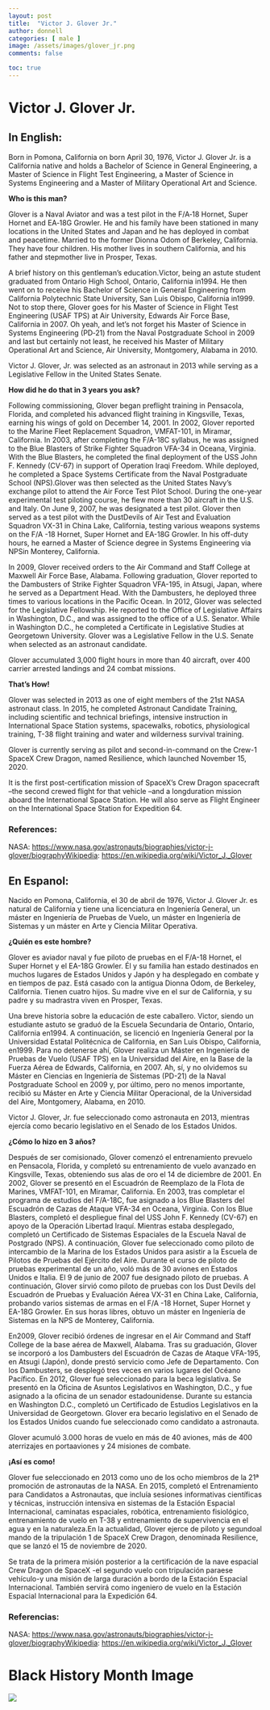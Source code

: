 ```yaml
---
layout: post
title:  "Victor J. Glover Jr."
author: donnell
categories: [ male ]
image: /assets/images/glover_jr.png
comments: false

toc: true
---
```

<!-- English Section -->
# Victor J. Glover Jr.

## In English:
Born in Pomona, California on born April 30, 1976, Victor J. Glover Jr. is a California native and holds a Bachelor of Science in General Engineering, a Master of Science in Flight Test Engineering, a Master of Science in Systems Engineering and a Master of Military Operational Art and Science. 

**Who is this man?**

Glover is a Naval Aviator and was a test pilot in the F/A‐18 Hornet, Super Hornet and EA‐18G Growler. He and his family have been stationed in many locations in the United States and Japan and he has deployed in combat and peacetime.  Married to the former Dionna Odom of Berkeley, California. They have four children. His mother lives in southern California, and his father and stepmother live in Prosper, Texas.

A brief history on this gentleman’s education.Victor, being an astute student graduated from Ontario High School, Ontario, California in1994. He then went on to receive his Bachelor of Science in General Engineering from California Polytechnic State University, San Luis Obispo, California in1999. Not to stop there, Glover goes for his Master of Science in Flight Test Engineering (USAF TPS) at Air University, Edwards Air Force Base, California in 2007. Oh yeah, and let’s not forget his Master of Science in Systems Engineering (PD‐21) from the Naval Postgraduate School in 2009 and last but certainly not least, he received his Master of Military Operational Art and Science, Air University, Montgomery, Alabama in 2010. 

Victor J. Glover, Jr. was selected as an astronaut in 2013 while serving as a Legislative Fellow in the United States Senate.   

**How did he do that in 3 years you ask?**

Following commissioning, Glover began preflight training in Pensacola, Florida, and completed his advanced flight training in Kingsville, Texas, earning his wings of gold on December 14, 2001. In 2002, Glover reported to the Marine Fleet Replacement Squadron, VMFAT-101, in Miramar, California. In 2003, after completing the F/A-18C syllabus, he was assigned to the Blue Blasters of Strike Fighter Squadron VFA-34 in Oceana, Virginia. With the Blue Blasters, he completed the final deployment of the USS John F. Kennedy (CV-67) in support of Operation Iraqi Freedom. While deployed, he completed a Space Systems Certificate from the Naval Postgraduate School (NPS).Glover was then selected as the United States Navy’s exchange pilot to attend the Air Force Test Pilot School. During the one-year experimental test piloting course, he flew more than 30 aircraft in the U.S. and Italy. On June 9, 2007, he was designated a test pilot. Glover then served as a test pilot with the DustDevils of Air Test and Evaluation Squadron VX-31 in China Lake, California, testing various weapons systems on the F/A -18 Hornet, Super Hornet and EA-18G Growler. In his off-duty hours, he earned a Master of Science degree in Systems Engineering via NPSin Monterey, California.  

In 2009, Glover received orders to the Air Command and Staff College at Maxwell Air Force Base, Alabama. Following graduation, Glover reported to the Dambusters of Strike Fighter Squadron VFA-195, in Atsugi, Japan, where he served as a Department Head. With the Dambusters, he deployed three times to various locations in the Pacific Ocean. In 2012, Glover was selected for the Legislative Fellowship. He reported to the Office of Legislative Affairs in Washington, D.C., and was assigned to the office of a U.S. Senator. While in Washington D.C., he completed a Certificate in Legislative Studies at Georgetown University. Glover was a Legislative Fellow in the U.S. Senate when selected as an astronaut candidate.

Glover accumulated 3,000 flight hours in more than 40 aircraft, over 400 carrier arrested landings and 24 combat missions.

**That’s How!**

Glover was selected in 2013 as one of eight members of the 21st NASA astronaut class.  In 2015, he completed Astronaut Candidate Training, including scientific and technical briefings, intensive instruction in International Space Station systems, spacewalks, robotics, physiological training, T-38 flight training and water and wilderness survival training.

Glover is currently serving as pilot and second-in-command on the Crew-1 SpaceX Crew Dragon, named Resilience, which launched November 15, 2020.

It is the first post-certification mission of SpaceX’s Crew Dragon spacecraft –the second crewed flight for that vehicle –and a longduration mission aboard the International Space Station. He will also serve as Flight Engineer on the International Space Station for Expedition 64.  


### References:
NASA: https://www.nasa.gov/astronauts/biographies/victor-j-glover/biographyWikipedia: 
https://en.wikipedia.org/wiki/Victor_J._Glover

<!-- Spanish Section -->
## En Espanol:
Nacido en Pomona, California, el 30 de abril de 1976, Victor J. Glover Jr. es natural de California y tiene una licenciatura en Ingeniería General, un máster en Ingeniería de Pruebas de Vuelo, un máster en Ingeniería de Sistemas y un máster en Arte y Ciencia Militar Operativa.

**¿Quién es este hombre?**

Glover es aviador naval y fue piloto de pruebas en el F/A-18 Hornet, el Super Hornet y el EA-18G Growler. Él y su familia han estado destinados en muchos lugares de Estados Unidos y Japón y ha desplegado en combate y en tiempos de paz.  Está casado con la antigua Dionna Odom, de Berkeley, California. Tienen cuatro hijos. Su madre vive en el sur de California, y su padre y su madrastra viven en Prosper, Texas.

Una breve historia sobre la educación de este caballero.  Victor, siendo un estudiante astuto se graduó de la Escuela Secundaria de Ontario, Ontario, California en1994. A continuación, se licenció en Ingeniería General por la Universidad Estatal Politécnica de California, en San Luis Obispo, California, en1999. Para no detenerse ahí, Glover realiza un Máster en Ingeniería de Pruebas de Vuelo (USAF TPS) en la Universidad del Aire, en la Base de la Fuerza Aérea de Edwards, California, en 2007. Ah, sí, y no olvidemos su Máster en Ciencias en Ingeniería de Sistemas (PD-21) de la Naval Postgraduate School en 2009 y, por último, pero no menos importante, recibió su Máster en Arte y Ciencia Militar Operacional, de la Universidad del Aire, Montgomery, Alabama, en 2010.

Victor J. Glover, Jr. fue seleccionado como astronauta en 2013, mientras ejercía como becario legislativo en el Senado de los Estados Unidos.

**¿Cómo lo hizo en 3 años?**

Después de ser comisionado, Glover comenzó el entrenamiento prevuelo en Pensacola, Florida, y completó su entrenamiento de vuelo avanzado en Kingsville, Texas, obteniendo sus alas de oro el 14 de diciembre de 2001. En 2002, Glover se presentó en el Escuadrón de Reemplazo de la Flota de Marines, VMFAT-101, en Miramar, California. En 2003, tras completar el programa de estudios del F/A-18C, fue asignado a los Blue Blasters del Escuadrón de Cazas de Ataque VFA-34 en Oceana, Virginia. Con los Blue Blasters, completó el despliegue final del USS John F. Kennedy (CV-67) en apoyo de la Operación Libertad Iraquí. Mientras estaba desplegado, completó un Certificado de Sistemas Espaciales de la Escuela Naval de Postgrado (NPS). A continuación, Glover fue seleccionado como piloto de intercambio de la Marina de los Estados Unidos para asistir a la Escuela de Pilotos de Pruebas del Ejército del Aire. Durante el curso de piloto de pruebas experimental de un año, voló más de 30 aviones en Estados Unidos e Italia. El 9 de junio de 2007 fue designado piloto de pruebas. A continuación, Glover sirvió como piloto de pruebas con los Dust Devils del Escuadrón de Pruebas y Evaluación Aérea VX-31 en China Lake, California, probando varios sistemas de armas en el F/A -18 Hornet, Super Hornet y EA-18G Growler. En sus horas libres, obtuvo un máster en Ingeniería de Sistemas en la NPS de Monterey, California. 

En2009, Glover recibió órdenes de ingresar en el Air Command and Staff College de la base aérea de Maxwell, Alabama. Tras su graduación, Glover se incorporó a los Dambusters del Escuadrón de Cazas de Ataque VFA-195, en Atsugi (Japón), donde prestó servicio como Jefe de Departamento. Con los Dambusters, se desplegó tres veces en varios lugares del Océano Pacífico. En 2012, Glover fue seleccionado para la beca legislativa. Se presentó en la Oficina de Asuntos Legislativos en Washington, D.C., y fue asignado a la oficina de un senador estadounidense. Durante su estancia en Washington D.C., completó un Certificado de Estudios Legislativos en la Universidad de Georgetown. Glover era becario legislativo en el Senado de los Estados Unidos cuando fue seleccionado como candidato a astronauta.

Glover acumuló 3.000 horas de vuelo en más de 40 aviones, más de 400 aterrizajes en portaaviones y 24 misiones de combate.

**¡Así es como!**

Glover fue seleccionado en 2013 como uno de los ocho miembros de la 21ª promoción de astronautas de la NASA.  En 2015, completó el Entrenamiento para Candidatos a Astronautas, que incluía sesiones informativas científicas y técnicas, instrucción intensiva en sistemas de la Estación Espacial Internacional, caminatas espaciales, robótica, entrenamiento fisiológico, entrenamiento de vuelo en T-38 y entrenamiento de supervivencia en el agua y en la naturaleza.En la actualidad, Glover ejerce de piloto y segundoal mando de la tripulación 1 de SpaceX Crew Dragon, denominada Resilience, que se lanzó el 15 de noviembre de 2020.

Se trata de la primera misión posterior a la certificación de la nave espacial Crew Dragon de SpaceX -el segundo vuelo con tripulación paraese vehículo-y una misión de larga duración a bordo de la Estación Espacial Internacional. También servirá como ingeniero de vuelo en la Estación Espacial Internacional para la Expedición 64.

### Referencias:
NASA: https://www.nasa.gov/astronauts/biographies/victor-j-glover/biographyWikipedia: 
https://en.wikipedia.org/wiki/Victor_J._Glover

# Black History Month Image

![](/imake-bhm/assets/images/bhm-donnell.jpg)
